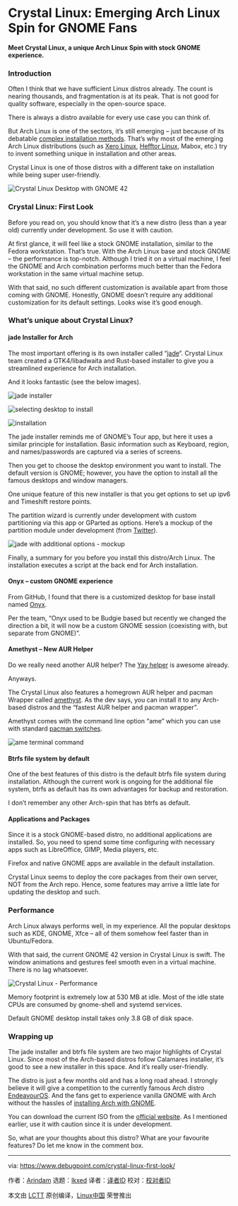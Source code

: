 [#]: subject: "Crystal Linux: Emerging Arch Linux Spin for GNOME Fans"
[#]: via: "https://www.debugpoint.com/crystal-linux-first-look/"
[#]: author: "Arindam https://www.debugpoint.com/author/admin1/"
[#]: collector: "lkxed"
[#]: translator: " "
[#]: reviewer: " "
[#]: publisher: " "
[#]: url: " "

Crystal Linux: Emerging Arch Linux Spin for GNOME Fans
======

**Meet Crystal Linux, a unique Arch Linux Spin with stock GNOME experience.**

### Introduction

Often I think that we have sufficient Linux distros already. The count is nearing thousands, and fragmentation is at its peak. That is not good for quality software, especially in the open-source space.

There is always a distro available for every use case you can think of.

But Arch Linux is one of the sectors, it’s still emerging – just because of its debatable [complex installation methods][1]. That’s why most of the emerging Arch Linux distributions (such as [Xero Linux][2], [Hefftor Linux][3], Mabox, etc.) try to invent something unique in installation and other areas.

Crystal Linux is one of those distros with a different take on installation while being super user-friendly.

![Crystal Linux Desktop with GNOME 42][4]

### Crystal Linux: First Look

Before you read on, you should know that it’s a new distro (less than a year old) currently under development. So use it with caution.

At first glance, it will feel like a stock GNOME installation, similar to the Fedora workstation. That’s true. With the Arch Linux base and stock GNOME – the performance is top-notch. Although I tried it on a virtual machine, I feel the GNOME and Arch combination performs much better than the Fedora workstation in the same virtual machine setup.

With that said, no such different customization is available apart from those coming with GNOME. Honestly, GNOME doesn’t require any additional customization for its default settings. Looks wise it’s good enough.

### What’s unique about Crystal Linux?

#### jade Installer for Arch

The most important offering is its own installer called “[jade][5]“. Crystal Linux team created a GTK4/libadwaita and Rust-based installer to give you a streamlined experience for Arch installation.

And it looks fantastic  (see the below images).

![jade installer][6]

![selecting desktop to install][7]

![installation][8]

The jade installer reminds me of GNOME’s Tour app, but here it uses a similar principle for installation. Basic information such as Keyboard, region, and names/passwords are captured via a series of screens.

Then you get to choose the desktop environment you want to install. The default version is GNOME; however, you have the option to install all the famous desktops and window managers.

One unique feature of this new installer is that you get options to set up ipv6 and Timeshift restore points.

The partition wizard is currently under development with custom partitioning via this app or GParted as options. Here’s a mockup of the partition module under development (from [Twitter][9]).

![jade with additional options - mockup][10]

Finally, a summary for you before you install this distro/Arch Linux. The installation executes a script at the back end for Arch installation.

#### Onyx – custom GNOME experience

From GitHub, I found that there is a customized desktop for base install named [Onyx][11].

Per the team, “Onyx used to be Budgie based but recently we changed the direction a bit, it will now be a custom GNOME session (coexisting with, but separate from GNOME)”.

#### Amethyst – New AUR Helper

Do we really need another AUR helper? The [Yay helper][12] is awesome already.

Anyways.

The Crystal Linux also features a homegrown AUR helper and pacman Wrapper called [amethyst][13]. As the dev says, you can install it to any Arch-based distros and the “fastest AUR helper and pacman wrapper”.

Amethyst comes with the command line option “ame” which you can use with standard [pacman switches][14].

![ame terminal command][15]

#### Btrfs file system by default

One of the best features of this distro is the default btrfs file system during installation. Although the current work is ongoing for the additional file system, btrfs as default has its own advantages for backup and restoration.

I don’t remember any other Arch-spin that has btrfs as default.

#### Applications and Packages

Since it is a stock GNOME-based distro, no additional applications are installed. So, you need to spend some time configuring with necessary apps such as LibreOffice, GIMP, Media players, etc.

Firefox and native GNOME apps are available in the default installation.

Crystal Linux seems to deploy the core packages from their own server, NOT from the Arch repo. Hence, some features may arrive a little late for updating the desktop and such.

### Performance

Arch Linux always performs well, in my experience. All the popular desktops such as KDE, GNOME, Xfce – all of them somehow feel faster than in Ubuntu/Fedora.

With that said, the current GNOME 42 version in Crystal Linux is swift. The window animations and gestures feel smooth even in a virtual machine. There is no lag whatsoever.

![Crystal Linux - Performance][16]

Memory footprint is extremely low at 530 MB at idle. Most of the idle state CPUs are consumed by gnome-shell and systemd services.

Default GNOME desktop install takes only 3.8 GB of disk space.

### Wrapping up

The jade installer and btrfs file system are two major highlights of Crystal Linux. Since most of the Arch-based distros follow Calamares installer, it’s good to see a new installer in this space. And it’s really user-friendly.

The distro is just a few months old and has a long road ahead. I strongly believe it will give a competition to the currently famous Arch distro [EndeavourOS][17]. And the fans get to experience vanilla GNOME with Arch without the hassles of [installing Arch with GNOME][18].

You can download the current ISO from the [official website][19]. As I mentioned earlier, use it with caution since it is under development.

So, what are your thoughts about this distro? What are your favourite features? Do let me know in the comment box.

--------------------------------------------------------------------------------

via: https://www.debugpoint.com/crystal-linux-first-look/

作者：[Arindam][a]
选题：[lkxed][b]
译者：[译者ID](https://github.com/译者ID)
校对：[校对者ID](https://github.com/校对者ID)

本文由 [LCTT](https://github.com/LCTT/TranslateProject) 原创编译，[Linux中国](https://linux.cn/) 荣誉推出

[a]: https://www.debugpoint.com/author/admin1/
[b]: https://github.com/lkxed
[1]: https://www.debugpoint.com/install-arch-linux/
[2]: https://www.debugpoint.com/xerolinux-review/
[3]: https://www.debugpoint.com/hefftor-linux-review/
[4]: https://www.debugpoint.com/wp-content/uploads/2022/08/Crystal-Linux-Desktop-with-GNOME-42-1024x579.jpg
[5]: https://github.com/crystal-linux/jade
[6]: https://www.debugpoint.com/wp-content/uploads/2022/08/jade-installer.jpg
[7]: https://www.debugpoint.com/wp-content/uploads/2022/08/selecting-desktop-to-install.jpg
[8]: https://www.debugpoint.com/wp-content/uploads/2022/08/installation.jpg
[9]: https://twitter.com/Crystal_Linux/status/1564379291529482240
[10]: https://www.debugpoint.com/wp-content/uploads/2022/08/jade-with-additional-options-mockup-1024x576.jpg
[11]: https://github.com/crystal-linux/onyx
[12]: https://www.debugpoint.com/install-yay-arch/
[13]: https://github.com/crystal-linux/amethyst
[14]: https://www.debugpoint.com/pacman-command-arch-examples/
[15]: https://www.debugpoint.com/wp-content/uploads/2022/08/ame-terminal-command-1024x576.jpg
[16]: https://www.debugpoint.com/wp-content/uploads/2022/08/Crystal-Linux-Performance-1024x576.jpg
[17]: https://www.debugpoint.com/tag/endeavouros
[18]: https://www.debugpoint.com/gnome-arch-linux-install/
[19]: https://getcryst.al/
